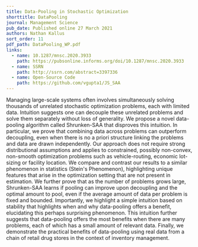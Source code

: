 ```yaml
---
title: Data-Pooling in Stochastic Optimization
shorttitle: DataPooling
journal: Management Science
pub_date: Published online 27 March 2021
authors: Nathan Kallus
sort_order: 11
pdf_path: DataPooling_WP.pdf
links:
  - name: 10.1287/mnsc.2020.3933
    path: https://pubsonline.informs.org/doi/10.1287/mnsc.2020.3933
  - name: SSRN
    path: http://ssrn.com/abstract=3397336
  - name: Open-Source Code
    path: https://github.com/vgupta1/JS_SAA
---
```

Managing large-scale systems often involves simultaneously solving thousands of unrelated stochastic optimization problems, each with limited data. Intuition suggests one can decouple these unrelated problems and solve them separately without loss of generality. We propose a novel data-pooling algorithm called Shrunken-SAA that disproves this intuition.  In particular, we prove that combining data across problems can outperform decoupling, even when there is no a priori structure linking the problems and data are drawn independently.  Our approach does not require strong distributional assumptions and applies to constrained, possibly non-convex, non-smooth optimization problems such as vehicle-routing, economic lot-sizing or facility location.  We compare and contrast our results to a similar phenomenon in statistics (Stein's Phenomenon), highlighting unique features that arise in the optimization setting that are not present in estimation.  We further prove that as the number of problems grows large, Shrunken-SAA learns if pooling can improve upon decoupling and the optimal amount to pool, even if the average amount of data per problem is fixed and bounded. Importantly, we highlight a simple intuition based on stability that highlights when and why data-pooling offers a benefit, elucidating this perhaps surprising phenomenon.  This intuition further suggests that data-pooling offers the most benefits when there are many problems, each of which has a small amount of relevant data.  Finally, we demonstrate the practical benefits of data-pooling using real data from a chain of retail drug stores in the context of inventory management. 

